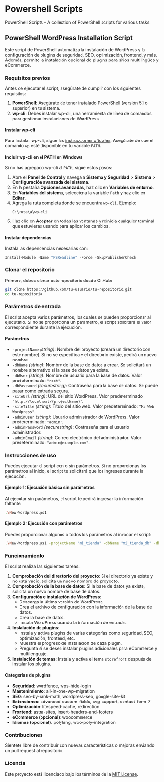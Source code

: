 # Powershell Scripts

PowerShell Scripts - A collection of PowerShell scripts for various tasks

## **PowerShell WordPress Installation Script**

Este script de PowerShell automatiza la instalación de WordPress y la configuración de plugins de seguridad, SEO, optimización, frontend, y más. Además, permite la instalación opcional de plugins para sitios multilingües y eCommerce.

### **Requisitos previos**

Antes de ejecutar el script, asegúrate de cumplir con los siguientes requisitos:

1. **PowerShell**: Asegúrate de tener instalado PowerShell (versión 5.1 o superior) en tu sistema.
2. **wp-cli**: Debes instalar wp-cli, una herramienta de línea de comandos para gestionar instalaciones de WordPress.

#### **Instalar wp-cli**

Para instalar wp-cli, sigue las [instrucciones oficiales](https://wp-cli.org/). Asegúrate de que el comando `wp` esté disponible en tu variable `PATH`.

#### **Incluir wp-cli en el PATH en Windows**

Si no has agregado wp-cli al `PATH`, sigue estos pasos:

1. Abre el **Panel de Control** y navega a **Sistema y Seguridad** > **Sistema** > **Configuración avanzada del sistema**.
2. En la pestaña **Opciones avanzadas**, haz clic en **Variables de entorno**.
3. En **Variables del sistema**, selecciona la variable `Path` y haz clic en **Editar**.
4. Agrega la ruta completa donde se encuentra `wp-cli`. Ejemplo:
   ```
   C:\ruta\a\wp-cli
   ```
5. Haz clic en **Aceptar** en todas las ventanas y reinicia cualquier terminal que estuvieras usando para aplicar los cambios.

#### **Instalar dependencias**

Instala las dependencias necesarias con:

```powershell
Install-Module -Name "PSReadline" -Force -SkipPublisherCheck
```

### **Clonar el repositorio**

Primero, debes clonar este repositorio desde GitHub:

```bash
git clone https://github.com/tu-usuario/tu-repositorio.git
cd tu-repositorio
```

### **Parámetros de entrada**

El script acepta varios parámetros, los cuales se pueden proporcionar al ejecutarlo. Si no se proporciona un parámetro, el script solicitará el valor correspondiente durante la ejecución.

#### **Parámetros**

-  `-projectName` _(string)_: Nombre del proyecto (creará un directorio con este nombre). Si no se especifica y el directorio existe, pedirá un nuevo nombre.
-  `-dbName` _(string)_: Nombre de la base de datos a crear. Se solicitará un nombre alternativo si la base de datos ya existe.
-  `-dbUser` _(string)_: Nombre de usuario para la base de datos. Valor predeterminado: `"root"`.
-  `-dbPassword` _(securestring)_: Contraseña para la base de datos. Se puede pasar como entrada segura.
-  `-siteUrl` _(string)_: URL del sitio WordPress. Valor predeterminado: `"http://localhost/{projectName}"`.
-  `-siteTitle` _(string)_: Título del sitio web. Valor predeterminado: `"Mi Web Wordpress"`.
-  `-adminUser` _(string)_: Usuario administrador de WordPress. Valor predeterminado: `"admin"`.
-  `-adminPassword` _(securestring)_: Contraseña para el usuario administrador.
-  `-adminEmail` _(string)_: Correo electrónico del administrador. Valor predeterminado: `"admin@example.com"`.

### **Instrucciones de uso**

Puedes ejecutar el script con o sin parámetros. Si no proporcionas los parámetros al inicio, el script te solicitará que los ingreses durante la ejecución.

#### **Ejemplo 1: Ejecución básica sin parámetros**

Al ejecutar sin parámetros, el script te pedirá ingresar la información faltante:

```bash
.\New-Wordpress.ps1
```

#### **Ejemplo 2: Ejecución con parámetros**

Puedes proporcionar algunos o todos los parámetros al invocar el script:

```bash
.\New-Wordpress.ps1 -projectName "mi_tienda" -dbName "mi_tienda_db" -dbUser "root" -siteUrl "http://localhost/mi_tienda" -siteTitle "Mi Tienda Online" -adminUser "admin" -adminEmail "admin@example.com"
```

### **Funcionamiento**

El script realiza las siguientes tareas:

1. **Comprobación del directorio del proyecto**: Si el directorio ya existe y no está vacío, solicita un nuevo nombre de proyecto.
2. **Comprobación de la base de datos**: Si la base de datos ya existe, solicita un nuevo nombre de base de datos.
3. **Configuración e instalación de WordPress**:
   -  Descarga la última versión de WordPress.
   -  Crea el archivo de configuración con la información de la base de datos.
   -  Crea la base de datos.
   -  Instala WordPress usando la información de entrada.
4. **Instalación de plugins**:
   -  Instala y activa plugins de varias categorías como seguridad, SEO, optimización, frontend, etc.
   -  Muestra el progreso de instalación de cada plugin.
   -  Pregunta si se desea instalar plugins adicionales para eCommerce y multilenguaje.
5. **Instalación de temas**: Instala y activa el tema `storefront` después de instalar los plugins.

#### **Categorías de plugins**

-  **Seguridad**: wordfence, wps-hide-login
-  **Mantenimiento**: all-in-one-wp-migration
-  **SEO**: seo-by-rank-math, wordpress-seo, google-site-kit
-  **Extensiones**: advanced-custom-fields, svg-support, contact-form-7
-  **Optimización**: litespeed-cache, redirection
-  **Frontend**: astra-sites, insert-headers-and-footers
-  **eCommerce (opcional)**: woocommerce
-  **Idiomas (opcional)**: polylang, woo-poly-integration

### **Contribuciones**

Sientete libre de contribuir con nuevas características o mejoras enviando un pull request al repositorio.

### **Licencia**

Este proyecto está licenciado bajo los términos de la [MIT License](https://opensource.org/licenses/MIT).

